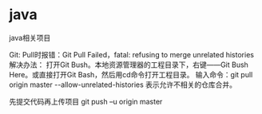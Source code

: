 # java
java相关项目

Git:
Pull时报错：Git Pull Failed，fatal: refusing to merge unrelated histories
解决办法：
打开Git Bush。本地资源管理器的工程目录下，右键——Git Bush Here。或直接打开Git Bash，然后用cd命令打开工程目录。
输入命令：git pull origin master --allow-unrelated-histories
表示允许不相关的仓库合并。

先提交代码再上传项目
git push –u origin master

